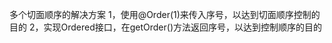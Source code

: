 多个切面顺序的解决方案
1，使用@Order(1)来传入序号，以达到切面顺序控制的目的
                                          2，实现Ordered接口，在getOrder()方法返回序号，以达到控制顺序的目的